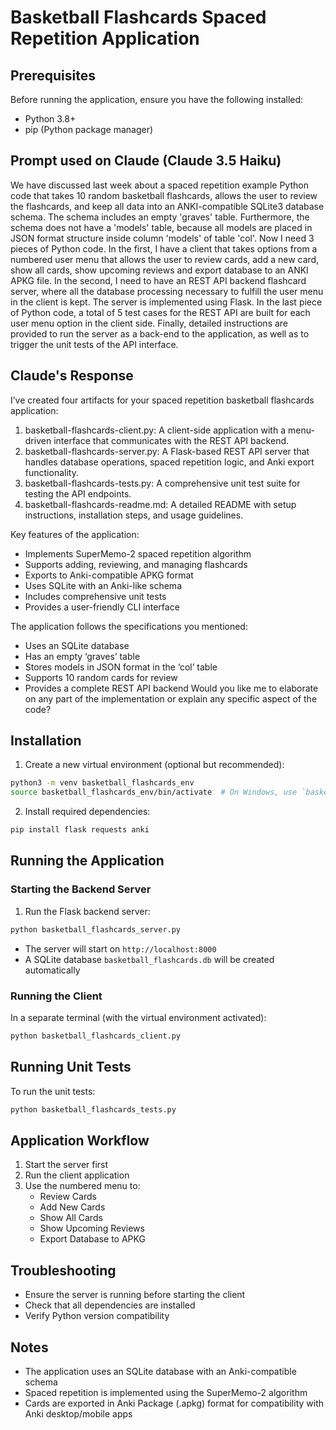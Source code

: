 # Basketball Flashcards Spaced Repetition Application

## Prerequisites

Before running the application, ensure you have the following installed:
- Python 3.8+
- pip (Python package manager)

## Prompt used on Claude (Claude 3.5 Haiku)
We have discussed last week about a spaced repetition example Python code that takes 10 random basketball flashcards, 
allows the user to review the flashcards, and keep all data into an ANKI-compatible SQLite3 database schema. The schema 
includes an empty 'graves' table. Furthermore, the schema does not have a 'models' table, because all models are placed
in JSON format structure inside column 'models' of table 'col'. Now I need 3 pieces of Python code. In the first, I have
a client that takes options from a numbered user menu that allows the user to review cards, add a new card, show all cards, 
show upcoming reviews and export database to an ANKI APKG file. In the second, I need to have an REST API backend 
flashcard server, where all the database processing necessary to fulfill the user menu in the client is kept. 
The server is implemented using Flask. In the last piece of Python code, a total of 5 test cases for the REST API 
are built for each user menu option in the client side. Finally, detailed instructions are provided to run the 
server as a back-end to the application, as well as to trigger the unit tests of the API interface.

## Claude's Response
I’ve created four artifacts for your spaced repetition basketball flashcards application:
1.	basketball-flashcards-client.py: A client-side application with a menu-driven interface that 
communicates with the REST API backend.
2. basketball-flashcards-server.py: A Flask-based REST API server that handles database operations, 
spaced repetition logic, and Anki export functionality. 
3. basketball-flashcards-tests.py: A comprehensive unit test suite for testing the API endpoints. 
4. basketball-flashcards-readme.md: A detailed README with setup instructions, installation steps, 
and usage guidelines.

Key features of the application:
- Implements SuperMemo-2 spaced repetition algorithm
- Supports adding, reviewing, and managing flashcards
- Exports to Anki-compatible APKG format
- Uses SQLite with an Anki-like schema
- Includes comprehensive unit tests
- Provides a user-friendly CLI interface

The application follows the specifications you mentioned:
- Uses an SQLite database
- Has an empty ‘graves’ table
- Stores models in JSON format in the ‘col’ table
- Supports 10 random cards for review
- Provides a complete REST API backend
Would you like me to elaborate on any part of the implementation or explain any specific aspect of the code?

## Installation

1. Create a new virtual environment (optional but recommended):
```bash
python3 -m venv basketball_flashcards_env
source basketball_flashcards_env/bin/activate  # On Windows, use `basketball_flashcards_env\Scripts\activate`
```

2. Install required dependencies:
```bash
pip install flask requests anki
```

## Running the Application

### Starting the Backend Server

1. Run the Flask backend server:
```bash
python basketball_flashcards_server.py
```
- The server will start on `http://localhost:8000`
- A SQLite database `basketball_flashcards.db` will be created automatically

### Running the Client

In a separate terminal (with the virtual environment activated):
```bash
python basketball_flashcards_client.py
```

## Running Unit Tests

To run the unit tests:
```bash
python basketball_flashcards_tests.py
```

## Application Workflow

1. Start the server first
2. Run the client application
3. Use the numbered menu to:
   - Review Cards
   - Add New Cards
   - Show All Cards
   - Show Upcoming Reviews
   - Export Database to APKG

## Troubleshooting

- Ensure the server is running before starting the client
- Check that all dependencies are installed
- Verify Python version compatibility

## Notes

- The application uses an SQLite database with an Anki-compatible schema
- Spaced repetition is implemented using the SuperMemo-2 algorithm
- Cards are exported in Anki Package (.apkg) format for compatibility with Anki desktop/mobile apps
